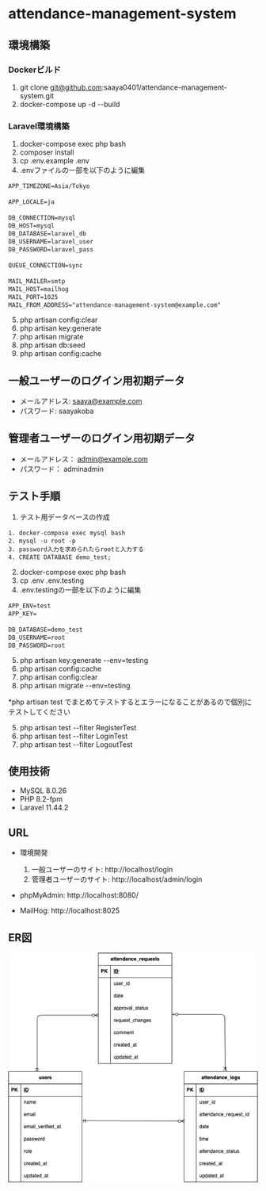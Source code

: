 # attendance-management-system
## 環境構築
### Dockerビルド
1. git clone git@github.com:saaya0401/attendance-management-system.git
1. docker-compose up -d --build

### Laravel環境構築
1. docker-compose exec php bash
1. composer install
1. cp .env.example .env
1. .envファイルの一部を以下のように編集
```
APP_TIMEZONE=Asia/Tokyo

APP_LOCALE=ja

DB_CONNECTION=mysql
DB_HOST=mysql
DB_DATABASE=laravel_db
DB_USERNAME=laravel_user
DB_PASSWORD=laravel_pass

QUEUE_CONNECTION=sync

MAIL_MAILER=smtp
MAIL_HOST=mailhog
MAIL_PORT=1025
MAIL_FROM_ADDRESS="attendance-management-system@example.com"
```

5. php artisan config:clear
1. php artisan key:generate
1. php artisan migrate
1. php artisan db:seed
1. php artisan config:cache

## 一般ユーザーのログイン用初期データ
- メールアドレス: saaya@example.com
- パスワード: saayakoba


## 管理者ユーザーのログイン用初期データ
- メールアドレス： admin@example.com
- パスワード： adminadmin


## テスト手順
1. テスト用データベースの作成
```
1. docker-compose exec mysql bash
2. mysql -u root -p
3. password入力を求められたらrootと入力する
4. CREATE DATABASE demo_test;
```
2. docker-compose exec php bash
1. cp .env .env.testing
1. .env.testingの一部を以下のように編集
```
APP_ENV=test
APP_KEY=

DB_DATABASE=demo_test
DB_USERNAME=root
DB_PASSWORD=root
```
5. php artisan key:generate --env=testing
1. php artisan config:cache
1. php artisan config:clear
1. php artisan migrate --env=testing

*php artisan test でまとめてテストするとエラーになることがあるので個別にテストしてください

5. php artisan test --filter RegisterTest
1. php artisan test --filter LoginTest
1. php artisan test --filter LogoutTest


## 使用技術
- MySQL 8.0.26
- PHP 8.2-fpm
- Laravel 11.44.2

## URL
- 環境開発
  1. 一般ユーザーのサイト: http://localhost/login
  1. 管理者ユーザーのサイト: http://localhost/admin/login

- phpMyAdmin: http://localhost:8080/
- MailHog: http://localhost:8025

## ER図
![image](attendance-management-system.drawio.png)

